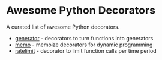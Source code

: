 # Awesome Python Decorators

A curated list of awesome Python decorators.

* [generator](/generator) - decorators to turn functions into generators
* [memo](/memo) - memoize decorators for dynamic programming
* [ratelimit](/ratelimit) - decorator to limit function calls per time period
